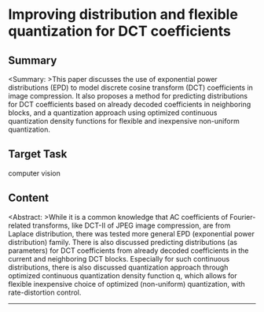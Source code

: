 # Improving distribution and flexible quantization for DCT coefficients

## Summary

<Summary: >This paper discusses the use of exponential power distributions (EPD) to model discrete cosine transform (DCT) coefficients in image compression. It also proposes a method for predicting distributions for DCT coefficients based on already decoded coefficients in neighboring blocks, and a quantization approach using optimized continuous quantization density functions for flexible and inexpensive non-uniform quantization.


## Target Task

computer vision

## Content

<Abstract: >While it is a common knowledge that AC coefficients of Fourier-related transforms, like DCT-II of JPEG image compression, are from Laplace distribution, there was tested more general EPD (exponential power distribution) family. There is also discussed predicting distributions (as parameters) for DCT coefficients from already decoded coefficients in the current and neighboring DCT blocks. Especially for such continuous distributions, there is also discussed quantization approach through optimized continuous quantization density function q, which allows for flexible inexpensive choice of optimized (non-uniform) quantization, with rate-distortion control. 



---

